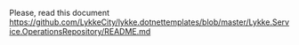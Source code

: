 ﻿Please, read this document https://github.com/LykkeCity/lykke.dotnettemplates/blob/master/Lykke.Service.OperationsRepository/README.md